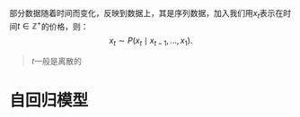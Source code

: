 部分数据随着时间而变化，反映到数据上，其是序列数据，加入我们用$x_t$表示在时间$t \in \mathbb{Z}^+$的价格，则：
$$
x_t \sim P(x_t \mid x_{t-1}, \ldots, x_1).
$$
> $t$一般是离散的

# 自回归模型
